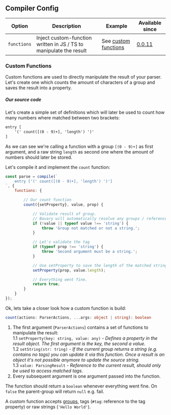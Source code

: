 ## Compiler Config

| Option | Description | Example | Available since |
| ------ | ----------- | ------- | --------------- |
| `functions` | Inject custom-function written in JS / TS to manipulate the result | See [custom functions](#custom-functions) | [0.0.11](../../releases/tag/0.0.11) |


### Custom Functions
Custom functions are used to directly manipulate the result of your parser.
Let's create one which counts the amount of characters of a group and saves the result into a property.

##### Our source code
Let's create a simple set of definitions which will later be used to count how many numbers where matched between two brackets:

```html
entry [
    '(' count([(0 - 9)+], 'length') ')'
]
```

As we can see we're calling a function with a group `[(0 - 9)+]` as first argument, and a raw string `length` as second one where the
amount of numbers should later be stored.

Let's compile it and implement the `count` function:
```js
const parse = compile(`
    entry ['(' count([(0 - 9)+], 'length') ')']
`, {
    functions: {

        // Our count function
        count({setProperty}, value, prop) {

            // Validate result of group.
            // Bavary will automatically resolve any groups / references passed into the arguments list
            if (!value || typeof value !== 'string') {
                throw 'Group not matched or not a string.';
            }

            // Let's validate the tag
            if (typeof prop !== 'string') {
                throw 'Second argument must be a string.';
            }

            // Use setProperty to save the length of the matched string
            setProperty(prop, value.length);

            // Everything went fine.
            return true;
        }
    }
});
```

Ok, lets take a closer look how a custom function is build:
```ts
count(actions: ParserActions, ...args: object | string): boolean
```

1. The first argument (`ParserActions`) contains a set of functions to manipulate the result:  
  1.1 `setProperty(key: string, value: any)` _- Defines a property in the result object. The first argument is the key, the second a value._  
  1.2 `setString(str: tring)` _- If the current group returns a string (e.g. contains no tags) you can update it via this function.
  Once a result is an object it's not possible anymore to update the source string._  
  1.3 `value: ParsingResult` _- Reference to the current result, should only be used to access matched tags._
2. Every subsequent argument is one argument passed into the function.

The function should return a `boolean` whenever everything went fine.
On `false` the parent-group will return `null` e.g. fail.

A custom function accepts [groups](./syntax.md#group-definition), tags (`#tag`: reference to the tag property) or raw strings (`'Hello World'`).
